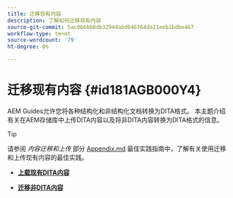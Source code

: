 ```yaml
---
title: 迁移现有内容
description: 了解如何迁移现有内容
source-git-commit: 5ac066bb8db32944abd046f64da11eeb1bdbe467
workflow-type: tm+mt
source-wordcount: '79'
ht-degree: 0%

---
```



# 迁移现有内容 {#id181AGB000Y4}

AEM Guides允许您将各种结构化和非结构化文档转换为DITA格式。 本主题介绍有关在AEM存储库中上传DITA内容以及将非DITA内容转换为DITA格式的信息。

>[!TIP]
>
> 请参阅 *内容迁移和上传* 部分 [Appendix.md](appendix.md) 最佳实践指南中，了解有关使用迁移和上传现有内容的最佳实践。

- **[上载现有DITA内容](migrate-content-upload-existing-dita-content.md)**

- **[迁移非DITA内容](migrate-content-non-dita.md)**


